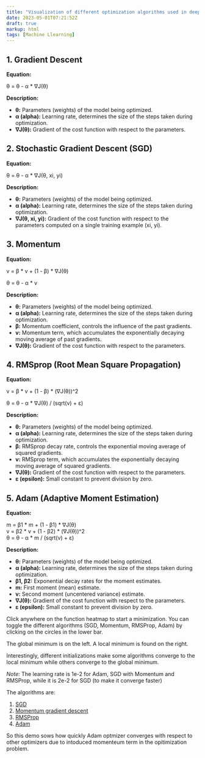 ```yaml
---
title: "Visualization of different optimization algorithms used in deep learning"
date: 2023-05-01T07:21:52Z
draft: true
markup: html
tags: [Machine Llearning]
---
```



<h2>1. Gradient Descent</h2>
<p><strong>Equation:</strong></p>
<p>θ = θ - α * ∇J(θ)</p>
<p><strong>Description:</strong></p>
<ul>
  <li><strong>θ:</strong> Parameters (weights) of the model being optimized.</li>
  <li><strong>α (alpha):</strong> Learning rate, determines the size of the steps taken during optimization.</li>
  <li><strong>∇J(θ):</strong> Gradient of the cost function with respect to the parameters.</li>
</ul>

<h2>2. Stochastic Gradient Descent (SGD)</h2>
<p><strong>Equation:</strong></p>
<p>θ = θ - α * ∇J(θ, xi, yi)</p>
<p><strong>Description:</strong></p>
<ul>
  <li><strong>θ:</strong> Parameters (weights) of the model being optimized.</li>
  <li><strong>α (alpha):</strong> Learning rate, determines the size of the steps taken during optimization.</li>
  <li><strong>∇J(θ, xi, yi):</strong> Gradient of the cost function with respect to the parameters computed on a single training example (xi, yi).</li>
</ul>

<h2>3. Momentum</h2>
<p><strong>Equation:</strong></p>
<p>v = β * v + (1 - β) * ∇J(θ)</p>
<p>θ = θ - α * v</p>
<p><strong>Description:</strong></p>
<ul>
  <li><strong>θ:</strong> Parameters (weights) of the model being optimized.</li>
  <li><strong>α (alpha):</strong> Learning rate, determines the size of the steps taken during optimization.</li>
  <li><strong>β:</strong> Momentum coefficient, controls the influence of the past gradients.</li>
  <li><strong>v:</strong> Momentum term, which accumulates the exponentially decaying moving average of past gradients.</li>
  <li><strong>∇J(θ):</strong> Gradient of the cost function with respect to the parameters.</li>
</ul>

<h2>4. RMSprop (Root Mean Square Propagation)</h2>
<p><strong>Equation:</strong></p>
<p>v = β * v + (1 - β) * (∇J(θ))^2</p>
<p>θ = θ - α * ∇J(θ) / (sqrt(v) + ε)</p>
<p><strong>Description:</strong></p>
<ul>
  <li><strong>θ:</strong> Parameters (weights) of the model being optimized.</li>
  <li><strong>α (alpha):</strong> Learning rate, determines the size of the steps taken during optimization.</li>
  <li><strong>β:</strong> RMSprop decay rate, controls the exponential moving average of squared gradients.</li>
  <li><strong>v:</strong> RMSprop term, which accumulates the exponentially decaying moving average of squared gradients.</li>
  <li><strong>∇J(θ):</strong> Gradient of the cost function with respect to the parameters.</li>
  <li><strong>ε (epsilon):</strong> Small constant to prevent division by zero.</li>
</ul>


<h2>5. Adam (Adaptive Moment Estimation)</h2>
<p><strong>Equation:</strong></p>
<p>m = β1 * m + (1 - β1) * ∇J(θ)<br>
v = β2 * v + (1 - β2) * (∇J(θ))^2<br>
θ = θ - α * m / (sqrt(v) + ε)</p>
<p><strong>Description:</strong></p>
<ul>
  <li><strong>θ:</strong> Parameters (weights) of the model being optimized.</li>
  <li><strong>α (alpha):</strong> Learning rate, determines the size of the steps taken during optimization.</li>
  <li><strong>β1, β2:</strong> Exponential decay rates for the moment estimates.</li>
  <li><strong>m:</strong> First moment (mean) estimate.</li>
  <li><strong>v:</strong> Second moment (uncentered variance) estimate.</li>
  <li><strong>∇J(θ):</strong> Gradient of the cost function with respect to the parameters.</li>
  <li><strong>ε (epsilon):</strong> Small constant to prevent division by zero.</li>
</ul>


<div id="visualization-container"></div>

<style>
.sgd {
    stroke: black;
}

.momentum {
    stroke: blue;
}

.rmsprop {
    stroke: red;
}

.adam {
    stroke: green;
}

.SGD {
    fill: black;
}

.Momentum {
    fill: blue;
}

.RMSProp {
    fill: red;
}

.Adam {
    fill: green;
}

circle:hover {
  fill-opacity: .3;
}
</style>
<body>
<script src="https://d3js.org/d3.v4.min.js"></script>
<script src="https://d3js.org/d3-contour.v1.min.js"></script>
<script src="https://d3js.org/d3-scale-chromatic.v1.min.js"></script>
<script>

var width = 700,
    height = 500,
    nx = parseInt(width / 5), // grid sizes
    ny = parseInt(height / 5),
    h = 1e-7, // step used when approximating gradients
    drawing_time = 30; // max time to run optimization

var svg = d3.select("#visualization-container")
            .append("svg")
            .attr("width", width)
            .attr("height", height);

// Parameters describing where function is defined
var domain_x = [-2, 2],
    domain_y = [-2, 2],
    domain_f = [-2, 8],
    contour_step = 0.5; // Step size of contour plot

var scale_x = d3.scaleLinear()
                .domain([0, width])
                .range(domain_x);

var scale_y = d3.scaleLinear()
                .domain([0, height])
                .range(domain_y);

var thresholds = d3.range(domain_f[0], domain_f[1], contour_step);

var color_scale = d3.scaleLinear()
    .domain(d3.extent(thresholds))
    .interpolate(function() { return d3.interpolateYlGnBu; });

var function_g = svg.append("g").on("mousedown", mousedown),
    gradient_path_g = svg.append("g"),
    menu_g = svg.append("g");

/*
 * Set up the function and gradients
 */

/* Value of f at (x, y) */
function f(x, y) {
    return -2 * Math.exp(-((x - 1) * (x - 1) + y * y) / .2) + -3 * Math.exp(-((x + 1) * (x + 1) + y * y) / .2) + x * x + y * y;
}

/* Returns gradient of f at (x, y) */
function grad_f(x,y) {
    var grad_x = (f(x + h, y) - f(x, y)) / h
        grad_y = (f(x, y + h) - f(x, y)) / h
    return [grad_x, grad_y];
}


/* Returns values of f(x,y) at each point on grid as 1 dim array. */
function get_f_values(nx, ny) {
    var grid = new Array(nx * ny);
    for (i = 0; i < nx; i++) {
        for (j = 0; j < ny; j++) {
            var x = scale_x( parseFloat(i) / nx * width ),
                y = scale_y( parseFloat(j) / ny * height );
            // Set value at ordering expected by d3.contour
            grid[i + j * nx] = f(x, y);
        }
    }
    return grid;
}

/*
 * Set up the contour plot
 */

var contours = d3.contours()
    .size([nx, ny])
    .thresholds(thresholds);

var f_values = get_f_values(nx, ny);

function_g.selectAll("path")
          .data(contours(f_values))
          .enter().append("path")
          .attr("d", d3.geoPath(d3.geoIdentity().scale(width / nx)))
          .attr("fill", function(d) { return color_scale(d.value); })
          .attr("stroke", "none");

/*
 * Set up buttons
 */
var draw_bool = {"SGD" : true, "Momentum" : true, "RMSProp" : true, "Adam" : true};

var buttons = ["SGD", "Momentum", "RMSProp", "Adam"];

menu_g.append("rect")
      .attr("x", 0)
      .attr("y", height - 40)
      .attr("width", width)
      .attr("height", 40)
      .attr("fill", "white")
      .attr("opacity", 0.2);

menu_g.selectAll("circle")
      .data(buttons)
      .enter()
      .append("circle")
      .attr("cx", function(d,i) { return width/4 * (i + 0.25);} )
      .attr("cy", height - 20)
      .attr("r", 10)
      .attr("stroke-width", 0.5)
      .attr("stroke", "black")
      .attr("class", function(d) { console.log(d); return d;})
      .attr("fill-opacity", 0.5)
      .attr("stroke-opacity", 1)
      .on("mousedown", button_press);

menu_g.selectAll("text")
      .data(buttons)
      .enter()
      .append("text")
      .attr("x", function(d,i) { return width/4 * (i + 0.25) + 18;} )
      .attr("y", height - 14)
      .text(function(d) { return d; })
      .attr("text-anchor", "start")
      .attr("font-family", "Helvetica Neue")
      .attr("font-size", 15)
      .attr("font-weight", 200)
      .attr("fill", "white")
      .attr("fill-opacity", 0.8);

function button_press() {
    var type = d3.select(this).attr("class")
    if (draw_bool[type]) {
        d3.select(this).attr("fill-opacity", 0);
        draw_bool[type] = false;
    } else {
        d3.select(this).attr("fill-opacity", 0.5)
        draw_bool[type] = true;
    }
}

/*
 * Set up optimization/gradient descent functions.
 * SGD, Momentum, RMSProp, Adam.
 */

function get_sgd_path(x0, y0, learning_rate, num_steps) {
    var sgd_history = [{"x": scale_x.invert(x0), "y": scale_y.invert(y0)}];
    var x1, y1, gradient;
    for (i = 0; i < num_steps; i++) {
        gradient = grad_f(x0, y0);
        x1 = x0 - learning_rate * gradient[0]
        y1 = y0 - learning_rate * gradient[1]
        sgd_history.push({"x" : scale_x.invert(x1), "y" : scale_y.invert(y1)})
        x0 = x1
        y0 = y1
    }
    return sgd_history;
}

function get_momentum_path(x0, y0, learning_rate, num_steps, momentum) {
    var v_x = 0,
        v_y = 0;
    var momentum_history = [{"x": scale_x.invert(x0), "y": scale_y.invert(y0)}];
    var x1, y1, gradient;
    for (i=0; i < num_steps; i++) {
        gradient = grad_f(x0, y0)
        v_x = momentum * v_x - learning_rate * gradient[0]
        v_y = momentum * v_y - learning_rate * gradient[1]
        x1 = x0 + v_x
        y1 = y0 + v_y
        momentum_history.push({"x" : scale_x.invert(x1), "y" : scale_y.invert(y1)})
        x0 = x1
        y0 = y1
    }
    return momentum_history
}

function get_rmsprop_path(x0, y0, learning_rate, num_steps, decay_rate, eps) {
    var cache_x = 0,
        cache_y = 0;
    var rmsprop_history = [{"x": scale_x.invert(x0), "y": scale_y.invert(y0)}];
    var x1, y1, gradient;
    for (i = 0; i < num_steps; i++) {
        gradient = grad_f(x0, y0)
        cache_x = decay_rate * cache_x + (1 - decay_rate) * gradient[0] * gradient[0]
        cache_y = decay_rate * cache_y + (1 - decay_rate) * gradient[1] * gradient[1]
        x1 = x0 - learning_rate * gradient[0] / (Math.sqrt(cache_x) + eps)
        y1 = y0 - learning_rate * gradient[1] / (Math.sqrt(cache_y) + eps)
        rmsprop_history.push({"x" : scale_x.invert(x1), "y" : scale_y.invert(y1)})
        x0 = x1
        y0 = y1
    }
    return rmsprop_history;
}

function get_adam_path(x0, y0, learning_rate, num_steps, beta_1, beta_2, eps) {
    var m_x = 0,
        m_y = 0,
        v_x = 0,
        v_y = 0;
    var adam_history = [{"x": scale_x.invert(x0), "y": scale_y.invert(y0)}];
    var x1, y1, gradient;
    for (i = 0; i < num_steps; i++) {
        gradient = grad_f(x0, y0)
        m_x = beta_1 * m_x + (1 - beta_1) * gradient[0]
        m_y = beta_1 * m_y + (1 - beta_1) * gradient[1]
        v_x = beta_2 * v_x + (1 - beta_2) * gradient[0] * gradient[0]
        v_y = beta_2 * v_y + (1 - beta_2) * gradient[1] * gradient[1]
        x1 = x0 - learning_rate * m_x / (Math.sqrt(v_x) + eps)
        y1 = y0 - learning_rate * m_y / (Math.sqrt(v_y) + eps)
        adam_history.push({"x" : scale_x.invert(x1), "y" : scale_y.invert(y1)})
        x0 = x1
        y0 = y1
    }
    return adam_history;
}


/*
 * Functions necessary for path visualizations
 */

var line_function = d3.line()
                      .x(function(d) { return d.x; })
                      .y(function(d) { return d.y; });

function draw_path(path_data, type) {
    var gradient_path = gradient_path_g.selectAll(type)
                        .data(path_data)
                        .enter()
                        .append("path")
                        .attr("d", line_function(path_data.slice(0,1)))
                        .attr("class", type)
                        .attr("stroke-width", 3)
                        .attr("fill", "none")
                        .attr("stroke-opacity", 0.5)
                        .transition()
                        .duration(drawing_time)
                        .delay(function(d,i) { return drawing_time * i; })
                        .attr("d", function(d,i) { return line_function(path_data.slice(0,i+1));})
                        .remove();

    gradient_path_g.append("path")
                   .attr("d", line_function(path_data))
                   .attr("class", type)
                   .attr("stroke-width", 3)
                   .attr("fill", "none")
                   .attr("stroke-opacity", 0.5)
                   .attr("stroke-opacity", 0)
                   .transition()
                   .duration(path_data.length * drawing_time)
                   .attr("stroke-opacity", 0.5);
}

/*
 * Start minimization from click on contour map
 */

function mousedown() {
    /* Get initial point */
    var point = d3.mouse(this);
    /* Minimize and draw paths */
    minimize(scale_x(point[0]), scale_y(point[1]));
}

function minimize(x0,y0) {
    gradient_path_g.selectAll("path").remove();

    if (draw_bool.SGD) {
        var sgd_data = get_sgd_path(x0, y0, 2e-2, 500);
        draw_path(sgd_data, "sgd");
    }
    if (draw_bool.Momentum) {
        var momentum_data = get_momentum_path(x0, y0, 1e-2, 200, 0.8);
        draw_path(momentum_data, "momentum");
    }
    if (draw_bool.RMSProp) {
        var rmsprop_data = get_rmsprop_path(x0, y0, 1e-2, 300, 0.99, 1e-6);
        draw_path(rmsprop_data, "rmsprop");
    }
    if (draw_bool.Adam) {
        var adam_data = get_adam_path(x0, y0, 1e-2, 100, 0.7, 0.999, 1e-6);
        draw_path(adam_data, "adam");
    }
}

</script>

<div>
    <p>Click anywhere on the function heatmap to start a minimization. You can toggle the different algorithms (SGD, Momentum, RMSProp, Adam) by clicking
    on the circles in the lower bar.</p>
    <p>The global minimum is on the left. A local minimum is found on the right.</p>
    <p>Interestingly, different initializations make some algorithms converge to the local minimum while others converge to the global minimum.</p>
    <p><em>Note:</em> The learning rate is 1e-2 for Adam, SGD with Momentum and RMSProp, while it is 2e-2 for SGD (to make it converge faster)</p>
    <p>The algorithms are:</p>
    <ol>
        <li><a href="https://en.wikipedia.org/wiki/Stochastic_gradient_descent">SGD</a></li>
        <li><a href="https://en.wikipedia.org/wiki/Stochastic_gradient_descent#Momentum">Momentum gradient descent</a></li>
        <li><a href="http://www.cs.toronto.edu/~tijmen/csc321/slides/lecture_slides_lec6.pdf">RMSProp</a></li>
        <li><a href="http://arxiv.org/abs/1412.6980">Adam</a></li>
    </ol>
</div>



<div>
So this demo sows how quickly Adam optmizer converges with respect to other optimizers due to intoduced momenteum term in the opitimization problem.
</div>


